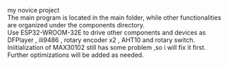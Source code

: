 my novice project  
The main program is located in the main folder, while other functionalities are organized under the components directory.  
Use ESP32-WROOM-32E to drive other components and devices as DFPlayer , ili9486 , rotary encoder x2 , AHT10 and rotary switch.  
Iniitialization of MAX30102 still has some problem ,so i will fix it first.  
Further optimizations will be added as needed.  
